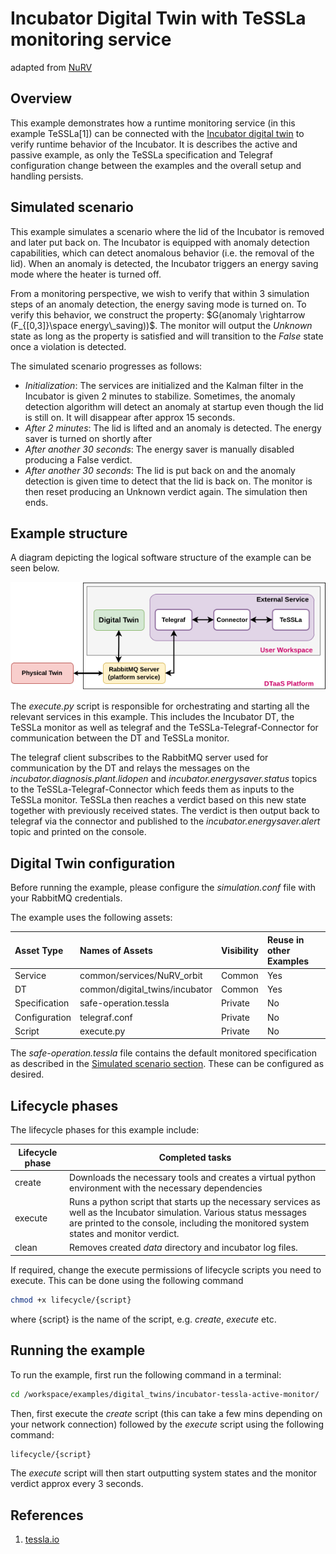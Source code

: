 # Incubator Digital Twin with TeSSLa monitoring service

adapted from [NuRV](../incubator-NuRV-monitor-service/README.md)

## Overview

This example demonstrates how a runtime monitoring service (in this example TeSSLa[1]) can be connected with the [Incubator digital twin](../../common/digital_twins/incubator/README.md) to verify runtime behavior of the Incubator. It is describes the active and passive example, as only the TeSSLa specification and Telegraf configuration change between the examples and the overall setup and handling persists.

## Simulated scenario

This example simulates a scenario where the lid of the Incubator is removed and
later put back on. The Incubator is equipped with anomaly detection capabilities,
which can detect anomalous behavior (i.e. the removal of the lid). When an anomaly
is detected, the Incubator triggers an energy saving mode where the heater is
turned off.

From a monitoring perspective, we wish to verify that within 3 simulation steps
of an anomaly detection, the energy saving mode is turned on. To verify this
behavior, we construct the property:
$`G(anomaly \rightarrow (F_{[0,3]}\space energy\_saving))`$.
The monitor will output the _Unknown_ state as long as the property is satisfied and will transition to the _False_ state once a violation is detected.

The simulated scenario progresses as follows:

- *Initialization*: The services are initialized and the Kalman filter in
  the Incubator is given 2 minutes to stabilize. Sometimes, the anomaly detection
  algorithm will detect an anomaly at startup even though the lid is still on.
  It will disappear after approx 15 seconds.
- *After 2 minutes*: The lid is lifted and an anomaly is detected.
  The energy saver is turned on shortly after
- *After another 30 seconds*: The energy saver is manually disabled producing
  a False verdict.
- *After another 30 seconds*: The lid is put back on and the anomaly detection
  is given time to detect that the lid is back on. The monitor is then reset producing an Unknown verdict again. The simulation then ends.

## Example structure

A diagram depicting the logical software structure of the example can be seen below.

![DT structure](TeSSLa-integration.png)

The _execute.py_ script is responsible for orchestrating and starting all
the relevant services in this example. This includes the Incubator DT,
the TeSSLa monitor as well as telegraf and the TeSSLa-Telegraf-Connector for communication between the DT and TeSSLa monitor.

The telegraf client subscribes to the RabbitMQ server used for communication by the DT and relays the messages on the *incubator.diagnosis.plant.lidopen* and *incubator.energysaver.status* topics to the TeSSLa-Telegraf-Connector which feeds them as inputs to the TeSSLa monitor. TeSSLa then reaches a verdict based on this new state together with previously received states. The verdict is then output back to telegraf via the connector and published to the *incubator.energysaver.alert* topic and printed on the console.

## Digital Twin configuration

Before running the example, please configure the _simulation.conf_ file with
your RabbitMQ credentials.

The example uses the following assets:

| Asset Type | Names of Assets | Visibility | Reuse in other Examples |
|:---|:---|:---|:---|
| Service | common/services/NuRV_orbit | Common | Yes |
| DT | common/digital_twins/incubator | Common | Yes |
| Specification | safe-operation.tessla | Private | No |
| Configuration | telegraf.conf | Private | No
| Script | execute.py | Private | No |

The _safe-operation.tessla_ file contains the default monitored specification as
described in the [Simulated scenario section](#simulated-scenario).
These can be configured as desired.

## Lifecycle phases

The lifecycle phases for this example include:

| Lifecycle phase | Completed tasks |
| ------ | ------- |
| create    | Downloads the necessary tools and creates a virtual python environment with the necessary dependencies |
| execute   | Runs a python script that starts up the necessary services as well as the Incubator simulation. Various status messages are printed to the console, including the monitored system states and monitor verdict. |
| clean     | Removes created _data_ directory and incubator log files. |

If required, change the execute permissions of lifecycle scripts you need to execute.
This can be done using the following command

```bash
chmod +x lifecycle/{script}
```

where {script} is the name of the script, e.g. _create_, _execute_ etc.

## Running the example

To run the example, first run the following command in a terminal:

```bash
cd /workspace/examples/digital_twins/incubator-tessla-active-monitor/
```

Then, first execute the _create_ script (this can take a few mins
depending on your network connection) followed by the _execute_
script using the following command:

```bash
lifecycle/{script}
```

The _execute_ script will then start outputting system states and
the monitor verdict approx every 3 seconds. 


## References

1.    [tessla.io](https://tessla.io)